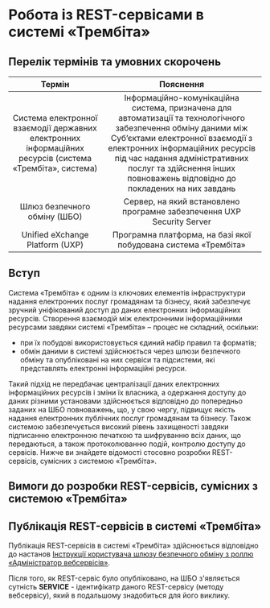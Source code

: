 #  Робота із REST-сервісами в системі «Трембіта»
## Перелік термінів та умовних скорочень
| Термін  | Пояснення |
| :-------------: | :-------------: |
| Система електронної взаємодії державних електронних інформаційних ресурсів (система «Трембіта», система)  | Інформаційно-комунікаційна система, призначена для автоматизації та технологічного забезпечення обміну даними між Суб’єктами електронної взаємодії з електронних інформаційних ресурсів під час надання адміністративних послуг та здійснення інших повноважень відповідно до покладених на них завдань  |
| Шлюз безпечного обміну (ШБО) | Сервер, на який встановлено програмне забезпечення UXP Security Server  |
| Unified eXchange Platform (UXP) | Програмна платформа, на базі якої побудована система «Трембіта»  |

## Вступ
Система «Трембіта» є одним із ключових елементів інфраструктури надання електронних послуг громадянам та бізнесу, який забезпечує зручний уніфікований доступ до даних електронних інформаційних ресурсів. 
Створення взаємодій між електронними інформаційними ресурсами завдяки системі «Трембіта» – процес не складний, оскільки:
-	при їх побудові використовується єдиний набір правил та форматів;
-	обмін даними в системі здійснюється через шлюзи безпечного обміну та опубліковані на них сервіси та підсистеми, які представлять електронні інформаційні ресурси.

Такий підхід не передбачає централізації даних електронних інформаційних ресурсів і зміни їх власника, а одержання доступу до даних різними установами здійснюється відповідно до попередньо заданих на ШБО повноважень, що, у свою чергу, підвищує якість надання електронних публічних послуг громадянам та бізнесу.
Також системою забезпечується високий рівень захищеності завдяки підписанню електронною печаткою та шифруванню всіх даних, що передаються, а також протоколюванню подій, контролю доступу до сервісів.
Нижче ви знайдете відомості стосовно розробки REST-сервісів, сумісних з системою «Трембіта».

## Вимоги до розробки REST-сервісів, сумісних з системою «Трембіта»

## Публікація REST-сервісів в системі «Трембіта»
Публікація REST-сервісів в системі «Трембіта» здійснюється відповідно до настанов [Інструкції користувача шлюзу безпечного обміну з роллю «Адміністратор вебсервісів»](https://portal.trembita.gov.ua/media/website-media/Instruktsiya_Administratora_vebservisiv.pdf). 

Після того, як REST-сервіс було опубліковано, на ШБО з'являється сутність **SERVICE** - ідентифікатр даного REST-сервісу (методу вебсервісу), який в подальшому знадобиться для його виклику.

